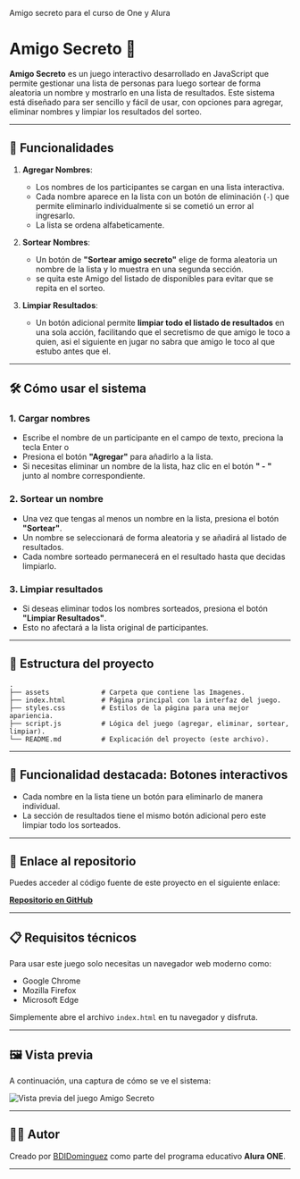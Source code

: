 Amigo secreto para el curso de One y Alura

# Amigo Secreto 🎁

**Amigo Secreto** es un juego interactivo desarrollado en JavaScript que permite gestionar una lista de personas para luego sortear de forma aleatoria un nombre y mostrarlo en una lista de resultados. Este sistema está diseñado para ser sencillo y fácil de usar, con opciones para agregar, eliminar nombres y limpiar los resultados del sorteo.

---

## 🚀 Funcionalidades

1. **Agregar Nombres**:
   - Los nombres de los participantes se cargan en una lista interactiva.
   - Cada nombre aparece en la lista con un botón de eliminación (`-`) que permite eliminarlo individualmente si se cometió un error al ingresarlo.
   - La lista se ordena alfabeticamente. 

2. **Sortear Nombres**:
   - Un botón de **"Sortear amigo secreto"** elige de forma aleatoria un nombre de la lista y lo muestra en una segunda sección.
   - se quita este Amigo del listado de disponibles para evitar que se repita en el sorteo.

3. **Limpiar Resultados**:
   - Un botón adicional permite **limpiar todo el listado de resultados** en una sola acción, facilitando que el secretismo de que amigo le toco a quien, asi el siguiente en jugar no sabra que amigo le toco al que estubo antes que el.

---

## 🛠️ Cómo usar el sistema

### 1. **Cargar nombres**
   - Escribe el nombre de un participante en el campo de texto, preciona la tecla Enter o
   - Presiona el botón **"Agregar"** para añadirlo a la lista.
   - Si necesitas eliminar un nombre de la lista, haz clic en el botón **" - "** junto al nombre correspondiente.

### 2. **Sortear un nombre**
   - Una vez que tengas al menos un nombre en la lista, presiona el botón **"Sortear"**.
   - Un nombre se seleccionará de forma aleatoria y se añadirá al listado de resultados.
   - Cada nombre sorteado permanecerá en el resultado hasta que decidas limpiarlo.

### 3. **Limpiar resultados**
   - Si deseas eliminar todos los nombres sorteados, presiona el botón **"Limpiar Resultados"**.
   - Esto no afectará a la lista original de participantes.

---

## 📂 Estructura del proyecto

```plaintext
.
├── assets             # Carpeta que contiene las Imagenes. 
├── index.html         # Página principal con la interfaz del juego.
├── styles.css         # Estilos de la página para una mejor apariencia.
├── script.js          # Lógica del juego (agregar, eliminar, sortear, limpiar).
└── README.md          # Explicación del proyecto (este archivo).

 ```
---

## 🌟 Funcionalidad destacada: Botones interactivos

- Cada nombre en la lista tiene un botón para eliminarlo de manera individual.
- La sección de resultados tiene el mismo botón adicional pero este limpiar todo los sorteados.

---

## 🔗 Enlace al repositorio

Puedes acceder al código fuente de este proyecto en el siguiente enlace:

[**Repositorio en GitHub**](https://github.com/BDIDominguez/alura-one-amigo-secreto.git)

---

## 📋 Requisitos técnicos

Para usar este juego solo necesitas un navegador web moderno como:
- Google Chrome
- Mozilla Firefox
- Microsoft Edge

Simplemente abre el archivo `index.html` en tu navegador y disfruta.

---

## 🖼️ Vista previa

A continuación, una captura de cómo se ve el sistema:

![Vista previa del juego Amigo Secreto](https://bdidominguez.github.io/alura-one-amigo-secreto/)

---

## 👩‍💻 Autor

Creado por [BDIDominguez](https://github.com/BDIDominguez) como parte del programa educativo **Alura ONE**.

---
